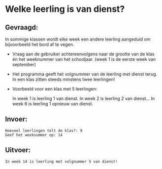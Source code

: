 # Welke leerling is van dienst?

## Gevraagd:

In sommige klassen wordt elke week een andere leerling aangeduid om bijvoorbeeld het bord af te vegen.

* Vraag aan de gebruiker achtereenvolgens naar de grootte van de klas én het weeknummer van het schooljaar. (week 1 is de eerste week van september)
* Het programma geeft het volgnummer van de leerling met dienst terug. In een klas zitten steeds minstens twee leerlingen!

* Voorbeeld voor een klas met 5 leerlingen:
 
  In week 1 is leerling 1 van dienst. In week 2 is leerling 2 van dienst... In week 6 is leerling 1 opnieuw van dienst.

## Invoer:
```
Hoeveel leerlingen telt de klas?: 9
Geef het weeknummer op: 14
```

## Uitvoer: 

```
In week 14 is leerling met volgnummer 5 van dienst!
```
